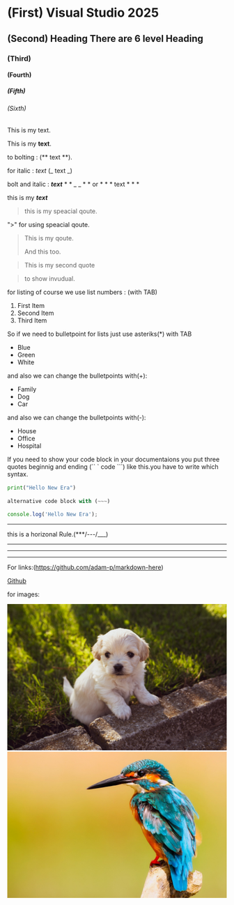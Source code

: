 # (First) Visual Studio 2025
## (Second) Heading There are 6 level Heading
### (Third)
#### (Fourth)
##### (Fifth)
###### (Sixth)

This is my text.

This is my **text**.

to bolting : (** text **).

for italic : _text_ (_ text _)

bolt and italic : **_text_** * * _ _ * * or * * * text * * *

this is my ***text***

> this is my speacial qoute.

">" for using speacial qoute.

> This is my qoute.
>
> And this too.
 

> This is my second quote

> to show invudual.

for listing of course we use list numbers : (with TAB)

1.  First Item
2.  Second Item
3.  Third Item

So if we need to bulletpoint for lists just use asteriks(*) with TAB

*   Blue
*   Green
*   White

and also we can change the bulletpoints with(+):

+   Family
+   Dog
+   Car

and also we can change the bulletpoints with(-):
   
-   House
-   Office
-   Hospital

If you need to show your code block in your documentaions you put three quotes beginnig and ending (`` ` code ```) like this.you have to write which syntax.


```python 
print("Hello New Era")

```
~~~py
alternative code block with (~~~)
~~~


```javascript 
console.log('Hello New Era');

```

*** 
this is a horizonal Rule.(***/---/___)
***
---
___

For links:(https://github.com/adam-p/markdown-here)

[Github](https://github.com/adam-p/markdown-here)

for images:

![ A Cute pupy!](puppy.jpg)
![ A bird from different folder !](images/bird-1.jpg)